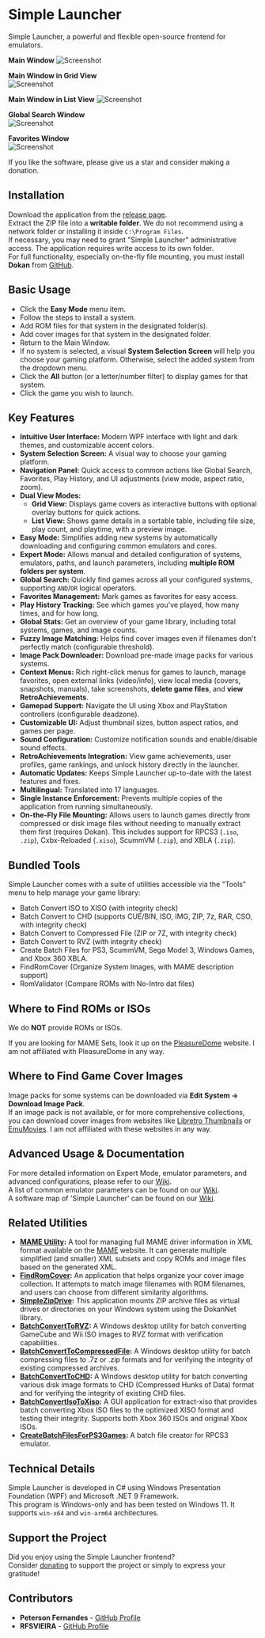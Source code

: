 # Simple Launcher
Simple Launcher, a powerful and flexible open-source frontend for emulators.

**Main Window**
![Screenshot](screenshot.png)

**Main Window in Grid View**  
![Screenshot](screenshot2.png)

**Main Window in List View**
![Screenshot](screenshot3.png)

**Global Search Window**  
![Screenshot](screenshot4.png)

**Favorites Window**  
![Screenshot](screenshot5.png)

If you like the software, please give us a star and consider making a donation.

## Installation

Download the application from the [release page](https://github.com/drpetersonfernandes/SimpleLauncher/releases).<br>
Extract the ZIP file into a **writable folder**. We do not recommend using a network folder or installing it inside `C:\Program Files`.<br>
If necessary, you may need to grant "Simple Launcher" administrative access. The application requires write access to its own folder.<br>
For full functionality, especially on-the-fly file mounting, you must install **Dokan** from [GitHub](https://github.com/dokan-dev/dokany/releases).

## Basic Usage

- Click the **Easy Mode** menu item.
- Follow the steps to install a system.
- Add ROM files for that system in the designated folder(s).
- Add cover images for that system in the designated folder.
- Return to the Main Window.
- If no system is selected, a visual **System Selection Screen** will help you choose your gaming platform. Otherwise, select the added system from the dropdown menu.
- Click the **All** button (or a letter/number filter) to display games for that system.
- Click the game you wish to launch.

## Key Features

-   **Intuitive User Interface:** Modern WPF interface with light and dark themes, and customizable accent colors.
-   **System Selection Screen:** A visual way to choose your gaming platform.
-   **Navigation Panel:** Quick access to common actions like Global Search, Favorites, Play History, and UI adjustments (view mode, aspect ratio, zoom).
-   **Dual View Modes:**
    -   **Grid View:** Displays game covers as interactive buttons with optional overlay buttons for quick actions.
    -   **List View:** Shows game details in a sortable table, including file size, play count, and playtime, with a preview image.
-   **Easy Mode:** Simplifies adding new systems by automatically downloading and configuring common emulators and cores.
-   **Expert Mode:** Allows manual and detailed configuration of systems, emulators, paths, and launch parameters, including **multiple ROM folders per system**.
-   **Global Search:** Quickly find games across all your configured systems, supporting `AND`/`OR` logical operators.
-   **Favorites Management:** Mark games as favorites for easy access.
-   **Play History Tracking:** See which games you've played, how many times, and for how long.
-   **Global Stats:** Get an overview of your game library, including total systems, games, and image counts.
-   **Fuzzy Image Matching:** Helps find cover images even if filenames don't perfectly match (configurable threshold).
-   **Image Pack Downloader:** Download pre-made image packs for various systems.
-   **Context Menus:** Rich right-click menus for games to launch, manage favorites, open external links (video/info), view local media (covers, snapshots, manuals), take screenshots, **delete game files**, and **view RetroAchievements**.
-   **Gamepad Support:** Navigate the UI using Xbox and PlayStation controllers (configurable deadzone).
-   **Customizable UI:** Adjust thumbnail sizes, button aspect ratios, and games per page.
-   **Sound Configuration:** Customize notification sounds and enable/disable sound effects.
-   **RetroAchievements Integration:** View game achievements, user profiles, game rankings, and unlock history directly in the launcher.
-   **Automatic Updates:** Keeps Simple Launcher up-to-date with the latest features and fixes.
-   **Multilingual:** Translated into 17 languages.
-   **Single Instance Enforcement:** Prevents multiple copies of the application from running simultaneously.
-   **On-the-Fly File Mounting:** Allows users to launch games directly from compressed or disk image files without needing to manually extract them first (requires Dokan). This includes support for RPCS3 (`.iso`, `.zip`), Cxbx-Reloaded (`.xiso`), ScummVM (`.zip`), and XBLA (`.zip`).

## Bundled Tools

Simple Launcher comes with a suite of utilities accessible via the "Tools" menu to help manage your game library:
-   Batch Convert ISO to XISO (with integrity check)
-   Batch Convert to CHD (supports CUE/BIN, ISO, IMG, ZIP, 7z, RAR, CSO, with integrity check)
-   Batch Convert to Compressed File (ZIP or 7Z, with integrity check)
-   Batch Convert to RVZ (with integrity check)
-   Create Batch Files for PS3, ScummVM, Sega Model 3, Windows Games, and Xbox 360 XBLA.
-   FindRomCover (Organize System Images, with MAME description support)
-   RomValidator (Compare ROMs with No-Intro dat files)

## Where to Find ROMs or ISOs

We do **NOT** provide ROMs or ISOs.

If you are looking for MAME Sets, look it up on the [PleasureDome](https://pleasuredome.github.io/pleasuredome/index.html) website. I am not affiliated with PleasureDome in any way.

## Where to Find Game Cover Images

Image packs for some systems can be downloaded via **Edit System -> Download Image Pack**.<br>
If an image pack is not available, or for more comprehensive collections, you can download cover images from websites like [Libretro Thumbnails](https://github.com/libretro-thumbnails/libretro-thumbnails) or [EmuMovies](https://emumovies.com). I am not affiliated with these websites in any way.

## Advanced Usage & Documentation

For more detailed information on Expert Mode, emulator parameters, and advanced configurations, please refer to our [Wiki](https://github.com/drpetersonfernandes/SimpleLauncher/wiki).<br>
A list of common emulator parameters can be found on our [Wiki](https://github.com/drpetersonfernandes/SimpleLauncher/wiki/parameters).<br>
A software map of 'Simple Launcher' can be found on our [Wiki](https://github.com/drpetsonfernandes/SimpleLauncher/wiki/SoftwareMap).

## Related Utilities

- **[MAME Utility](https://github.com/drpetersonfernandes/MAMEUtility):** A tool for managing full MAME driver information in XML format available on the [MAME](https://www.mamedev.org/release.html) website. It can generate multiple simplified (and smaller) XML subsets and copy ROMs and image files based on the generated XML.
- **[FindRomCover](https://github.com/drpetersonfernandes/FindRomCover):** An application that helps organize your cover image collection. It attempts to match image filenames with ROM filenames, and users can choose from different similarity algorithms.
- **[SimpleZipDrive](https://github.com/drpetersonfernandes/SimpleZipDrive):** This application mounts ZIP archive files as virtual drives or directories on your Windows system using the DokanNet library.
- **[BatchConvertToRVZ](https://github.com/drpetersonfernandes/BatchConvertToRVZ):** A Windows desktop utility for batch converting GameCube and Wii ISO images to RVZ format with verification capabilities.
- **[BatchConvertToCompressedFile](https://github.com/drpetersonfernandes/BatchConvertToCompressedFile):** A Windows desktop utility for batch compressing files to .7z or .zip formats and for verifying the integrity of existing compressed archives.
- **[BatchConvertToCHD](https://github.com/drpetersonfernandes/BatchConvertToCHD):** A Windows desktop utility for batch converting various disk image formats to CHD (Compressed Hunks of Data) format and for verifying the integrity of existing CHD files.
- **[BatchConvertIsoToXiso](https://github.com/drpetersonfernandes/BatchConvertIsoToXiso):** A GUI application for extract-xiso that provides batch converting Xbox ISO files to the optimized XISO format and testing their integrity. Supports both Xbox 360 ISOs and original Xbox ISOs.
- **[CreateBatchFilesForPS3Games](https://github.com/drpetersonfernandes/CreateBatchFilesForPS3Games):** A batch file creator for RPCS3 emulator.

## Technical Details

Simple Launcher is developed in C# using Windows Presentation Foundation (WPF) and Microsoft .NET 9 Framework.<br>
This program is Windows-only and has been tested on Windows 11. It supports `win-x64` and `win-arm64` architectures.

## Support the Project

Did you enjoy using the Simple Launcher frontend?<br>
Consider [donating](https://www.purelogiccode.com/donate) to support the project or simply to express your gratitude!

## Contributors

- **Peterson Fernandes** - [GitHub Profile](https://github.com/drpetersonfernandes)
- **RFSVIEIRA** - [GitHub Profile](https://github.com/RFSVIEIRA)
